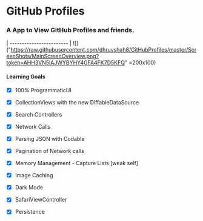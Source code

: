 # GitHub Profiles

### A App to View GitHub Profiles and friends. 
| ------------------------ |
![]("https://raw.githubusercontent.com/dhruvshah8/GitHubProfiles/master/ScreenShots/MainScreenOverview.png?token=AHH3VN5IAJWYBYHY4GFA4FK7D5KFQ" =200x100)

#### Learning Goals 
- [x] 100% ProgrammaticUI
- [x] CollectionViews with the new DiffableDataSource
- [x] Search Controllers
- [x] Network Calls
- [x] Parsing JSON with Codable
- [x] Pagination of Network calls
- [x] Memory Management - Capture Lists [weak self]
- [x] Image Caching
- [x] Dark Mode
- [x] SafariViewController
- [x] Persistence


